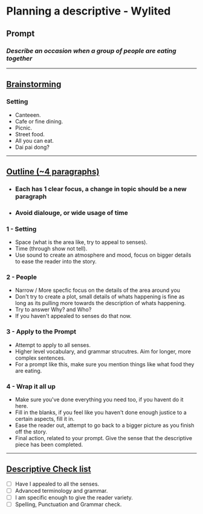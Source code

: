 # Planning a descriptive - Wylited

## Prompt

### ___Describe an occasion when a group of people are eating together___

---

## <ins> Brainstorming </ins>

### Setting

- Canteeen.
- Cafe or fine dining.
- Picnic.
- Street food.
- All you can eat.
- Dai pai dong?

---

## <ins> Outline (~4 paragraphs) </ins>

- ### Each has 1 clear focus, a change in topic should be a new paragraph

- ### Avoid dialouge, or wide usage of time

### 1 - Setting

- Space (what is the area like, try to appeal to senses).
- Time (through show not tell).
- Use sound to create an atmosphere and mood, focus on bigger details to ease the reader into the story.

### 2 - People

- Narrow / More specfic focus on the details of the area around you
- Don't try to create a plot, small details of whats happening is fine as long as its pulling more towards the description of whats happening.
- Try to answer Why? and Who?
- If you haven't appealed to senses do that now.

### 3 - Apply to the Prompt

- Attempt to apply to all senses.
- Higher level vocabulary, and grammar strucutres. Aim for longer, more complex sentences.
- For a prompt like this, make sure you mention things like what food they are eating.

### 4 - Wrap it all up

- Make sure you've done everything you need too, if you havent do it here.
- Fill in the blanks, if you feel like you haven't done enough justice to a certain aspects, fill it in.
- Ease the reader out, attempt to go back to a bigger picture as you finish off the story.
- Final action, related to your prompt. Give the sense that the descriptive piece has been completed.

---

## <ins> Descriptive Check list </ins>

- [ ] Have I appealed to all the senses.
- [ ] Advanced terminology and grammar.
- [ ] I am specific enough to give the reader variety.
- [ ] Spelling, Punctuation and Grammar check.
